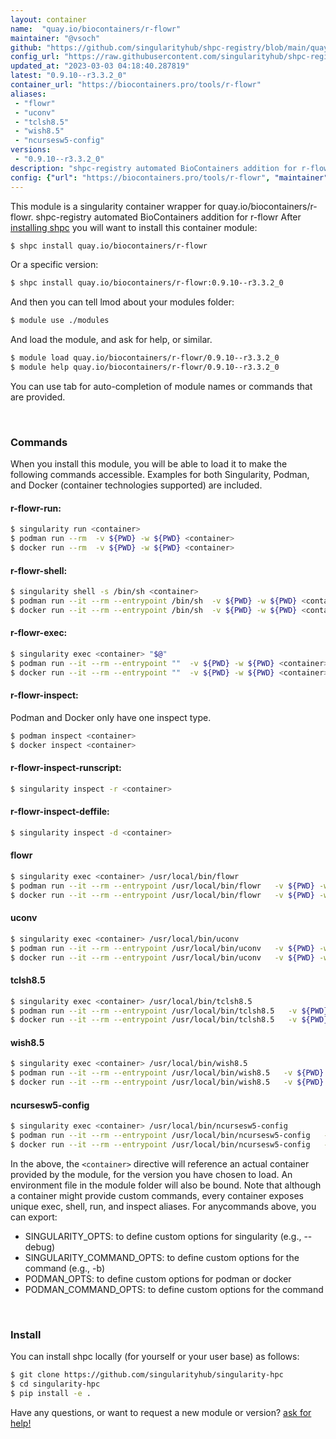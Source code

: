 ```yaml
---
layout: container
name:  "quay.io/biocontainers/r-flowr"
maintainer: "@vsoch"
github: "https://github.com/singularityhub/shpc-registry/blob/main/quay.io/biocontainers/r-flowr/container.yaml"
config_url: "https://raw.githubusercontent.com/singularityhub/shpc-registry/main/quay.io/biocontainers/r-flowr/container.yaml"
updated_at: "2023-03-03 04:18:40.287819"
latest: "0.9.10--r3.3.2_0"
container_url: "https://biocontainers.pro/tools/r-flowr"
aliases:
 - "flowr"
 - "uconv"
 - "tclsh8.5"
 - "wish8.5"
 - "ncursesw5-config"
versions:
 - "0.9.10--r3.3.2_0"
description: "shpc-registry automated BioContainers addition for r-flowr"
config: {"url": "https://biocontainers.pro/tools/r-flowr", "maintainer": "@vsoch", "description": "shpc-registry automated BioContainers addition for r-flowr", "latest": {"0.9.10--r3.3.2_0": "sha256:0ed54307477c3ea5a63e27c0ca4ee027a41b6eb261d1325a7072b3be32e18922"}, "tags": {"0.9.10--r3.3.2_0": "sha256:0ed54307477c3ea5a63e27c0ca4ee027a41b6eb261d1325a7072b3be32e18922"}, "docker": "quay.io/biocontainers/r-flowr", "aliases": {"flowr": "/usr/local/bin/flowr", "uconv": "/usr/local/bin/uconv", "tclsh8.5": "/usr/local/bin/tclsh8.5", "wish8.5": "/usr/local/bin/wish8.5", "ncursesw5-config": "/usr/local/bin/ncursesw5-config"}}
---
```


This module is a singularity container wrapper for quay.io/biocontainers/r-flowr.
shpc-registry automated BioContainers addition for r-flowr
After [installing shpc](#install) you will want to install this container module:


```bash
$ shpc install quay.io/biocontainers/r-flowr
```

Or a specific version:

```bash
$ shpc install quay.io/biocontainers/r-flowr:0.9.10--r3.3.2_0
```

And then you can tell lmod about your modules folder:

```bash
$ module use ./modules
```

And load the module, and ask for help, or similar.

```bash
$ module load quay.io/biocontainers/r-flowr/0.9.10--r3.3.2_0
$ module help quay.io/biocontainers/r-flowr/0.9.10--r3.3.2_0
```

You can use tab for auto-completion of module names or commands that are provided.

<br>

### Commands

When you install this module, you will be able to load it to make the following commands accessible.
Examples for both Singularity, Podman, and Docker (container technologies supported) are included.

#### r-flowr-run:

```bash
$ singularity run <container>
$ podman run --rm  -v ${PWD} -w ${PWD} <container>
$ docker run --rm  -v ${PWD} -w ${PWD} <container>
```

#### r-flowr-shell:

```bash
$ singularity shell -s /bin/sh <container>
$ podman run --it --rm --entrypoint /bin/sh  -v ${PWD} -w ${PWD} <container>
$ docker run --it --rm --entrypoint /bin/sh  -v ${PWD} -w ${PWD} <container>
```

#### r-flowr-exec:

```bash
$ singularity exec <container> "$@"
$ podman run --it --rm --entrypoint ""  -v ${PWD} -w ${PWD} <container> "$@"
$ docker run --it --rm --entrypoint ""  -v ${PWD} -w ${PWD} <container> "$@"
```

#### r-flowr-inspect:

Podman and Docker only have one inspect type.

```bash
$ podman inspect <container>
$ docker inspect <container>
```

#### r-flowr-inspect-runscript:

```bash
$ singularity inspect -r <container>
```

#### r-flowr-inspect-deffile:

```bash
$ singularity inspect -d <container>
```


#### flowr

```bash
$ singularity exec <container> /usr/local/bin/flowr
$ podman run --it --rm --entrypoint /usr/local/bin/flowr   -v ${PWD} -w ${PWD} <container> -c " $@"
$ docker run --it --rm --entrypoint /usr/local/bin/flowr   -v ${PWD} -w ${PWD} <container> -c " $@"
```


#### uconv

```bash
$ singularity exec <container> /usr/local/bin/uconv
$ podman run --it --rm --entrypoint /usr/local/bin/uconv   -v ${PWD} -w ${PWD} <container> -c " $@"
$ docker run --it --rm --entrypoint /usr/local/bin/uconv   -v ${PWD} -w ${PWD} <container> -c " $@"
```


#### tclsh8.5

```bash
$ singularity exec <container> /usr/local/bin/tclsh8.5
$ podman run --it --rm --entrypoint /usr/local/bin/tclsh8.5   -v ${PWD} -w ${PWD} <container> -c " $@"
$ docker run --it --rm --entrypoint /usr/local/bin/tclsh8.5   -v ${PWD} -w ${PWD} <container> -c " $@"
```


#### wish8.5

```bash
$ singularity exec <container> /usr/local/bin/wish8.5
$ podman run --it --rm --entrypoint /usr/local/bin/wish8.5   -v ${PWD} -w ${PWD} <container> -c " $@"
$ docker run --it --rm --entrypoint /usr/local/bin/wish8.5   -v ${PWD} -w ${PWD} <container> -c " $@"
```


#### ncursesw5-config

```bash
$ singularity exec <container> /usr/local/bin/ncursesw5-config
$ podman run --it --rm --entrypoint /usr/local/bin/ncursesw5-config   -v ${PWD} -w ${PWD} <container> -c " $@"
$ docker run --it --rm --entrypoint /usr/local/bin/ncursesw5-config   -v ${PWD} -w ${PWD} <container> -c " $@"
```



In the above, the `<container>` directive will reference an actual container provided
by the module, for the version you have chosen to load. An environment file in the
module folder will also be bound. Note that although a container
might provide custom commands, every container exposes unique exec, shell, run, and
inspect aliases. For anycommands above, you can export:

 - SINGULARITY_OPTS: to define custom options for singularity (e.g., --debug)
 - SINGULARITY_COMMAND_OPTS: to define custom options for the command (e.g., -b)
 - PODMAN_OPTS: to define custom options for podman or docker
 - PODMAN_COMMAND_OPTS: to define custom options for the command

<br>

### Install

You can install shpc locally (for yourself or your user base) as follows:

```bash
$ git clone https://github.com/singularityhub/singularity-hpc
$ cd singularity-hpc
$ pip install -e .
```

Have any questions, or want to request a new module or version? [ask for help!](https://github.com/singularityhub/singularity-hpc/issues)